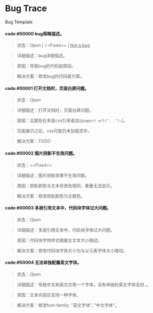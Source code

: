 # Bug Trace

Bug Template

#### **code:#00000**  bug简略描述。

> 状态：*Open* | ==Fixed== | <u>Not a bug</u>

> 详细描述：bug详细描述。

> 原因：导致bug的代码层原因。

> 解决方案：修改bug的代码层方案。



#### **code:#00001**  打开文档时，页面白屏问题。

> 状态：*Open*

> 详细描述：打开文档时，页面白屏问题。

> 原因：主题存在多层css引用语法(`@import url("...");`)。

> 页面展示之后，css可能仍未加载完毕。

> 解决方案：TODO



#### **code:#00002**  图片阴影不生效问题。

> 状态：==Fixed==

> 详细描述：图片阴影效果不生效问题。

> 原因：阴影颜色与文本背景色相同，重叠无法显示。

> 解决方案：修改阴影颜色为主题色。



#### **code:#00003**  多层引用文本中，代码块字体过大问题。


> 状态：*Open*


> 详细描述：多层引用文本中，代码块字体过大问题。


> 原因：代码块字体样式根据主文本大小随动。


> 解决方案：修改代码块字体大小为与父元素字体大小随动。



#### **code:#00004**  无法单独配置英文字体。


> 状态：*Open*


> 详细描述：导致中文和英文共用一个字体，没有单独的英文字体支持，。


> 原因：文本内容区支持一种字体。


> 解决方案：修改font-family: "英文字体", "中文字体"。





